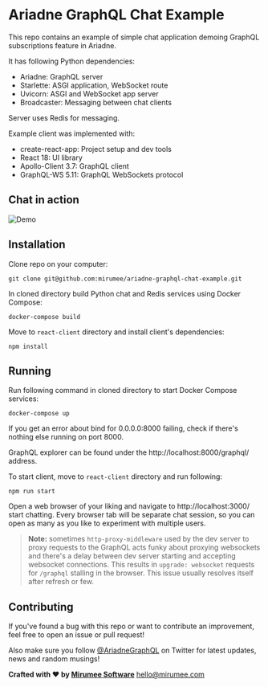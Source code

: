# Ariadne GraphQL Chat Example

This repo contains an example of simple chat application demoing GraphQL subscriptions feature in Ariadne.

It has following Python dependencies:

- Ariadne: GraphQL server
- Starlette: ASGI application, WebSocket route
- Uvicorn: ASGI and WebSocket app server
- Broadcaster: Messaging between chat clients

Server uses Redis for messaging.

Example client was implemented with:

- create-react-app: Project setup and dev tools
- React 18: UI library
- Apollo-Client 3.7: GraphQL client
- GraphQL-WS 5.11: GraphQL WebSockets protocol


## Chat in action

![Demo](https://user-images.githubusercontent.com/750553/205963257-39d062a8-34d5-4f65-b8a5-608aee5c2a46.gif)


## Installation

Clone repo on your computer:

```
git clone git@github.com:mirumee/ariadne-graphql-chat-example.git
```

In cloned directory build Python chat and Redis services using Docker Compose:

```
docker-compose build
```

Move to `react-client` directory and install client's dependencies:

```
npm install 
```


## Running

Run following command in cloned directory to start Docker Compose services:

```
docker-compose up
```

If you get an error about bind for 0.0.0.0:8000 failing, check if there's nothing else running on port 8000.

GraphQL explorer can be found under the http://localhost:8000/graphql/ address.

To start client, move to `react-client` directory and run following:

```
npm run start
```

Open a web browser of your liking and navigate to http://localhost:3000/ start chatting. Every browser tab will be separate chat session, so you can open as many as you like to experiment with multiple users.

> **Note:** sometimes `http-proxy-middleware` used by the dev server to proxy requests to the GraphQL acts funky about proxying websockets and there's a delay between dev server starting and accepting websocket connections. This results in `upgrade: websocket` requests for `/graphql` stalling in the browser. This issue usually resolves itself after refresh or few.


## Contributing

If you've found a bug with this repo or want to contribute an improvement, feel free to open an issue or pull request!

Also make sure you follow [@AriadneGraphQL](https://twitter.com/AriadneGraphQL) on Twitter for latest updates, news and random musings!

**Crafted with ❤️ by [Mirumee Software](http://mirumee.com)**
hello@mirumee.com
